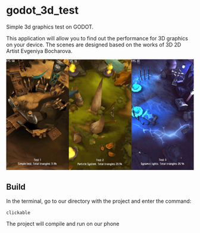 # godot_3d_test
Simple 3d graphics test on GODOT.

This application will allow you to find out the performance for 3D graphics on your device.
The scenes are designed based on the works of 3D 2D Artist Evgeniya Bocharova.

![screenshot_big.png](_resources/screenshot.jpg)

## Build
In the terminal, go to our directory with the project and enter the command:
    
    clickable
    
The project will compile and run on our phone
